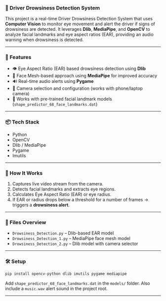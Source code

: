    ### 🚗 Driver Drowsiness Detection System

This project is a real-time Driver Drowsiness Detection System that uses **Computer Vision** to monitor eye movement and alert the driver if signs of drowsiness are detected. It leverages **Dlib**, **MediaPipe**, and **OpenCV** to analyze facial landmarks and eye aspect ratios (EAR), providing an audio warning when drowsiness is detected.

---

### 🔧 Features

* 👁️ Eye Aspect Ratio (EAR) based drowsiness detection using **Dlib**
* 🎯 Face Mesh-based approach using **MediaPipe** for improved accuracy
* 🔊 Real-time audio alerts using **Pygame**
* 📸 Camera selection and configuration (works with phone/laptop camera)
* 🧠 Works with pre-trained facial landmark models (`shape_predictor_68_face_landmarks.dat`)

---

### 📦 Tech Stack

* Python
* OpenCV
* Dlib / MediaPipe
* Pygame
* Imutils

---

### 🎯 How It Works

1. Captures live video stream from the camera.
2. Detects facial landmarks and extracts eye regions.
3. Calculates Eye Aspect Ratio (EAR) or eye radius.
4. If EAR or radius drops below a threshold for a number of frames → triggers a **drowsiness alert**.

---

### 📁 Files Overview

* `Drowsiness_Detection.py` – Dlib-based EAR model
* `Drowsiness_Detection_1.py` – MediaPipe face mesh model
* `Drowsiness_Detection_2.py` – Dlib model with camera selector

---

### 🛠️ Setup

```bash
pip install opencv-python dlib imutils pygame mediapipe
```

Add `shape_predictor_68_face_landmarks.dat` in the `models/` folder. Also include a `music.wav` alert sound in the project root.

---

